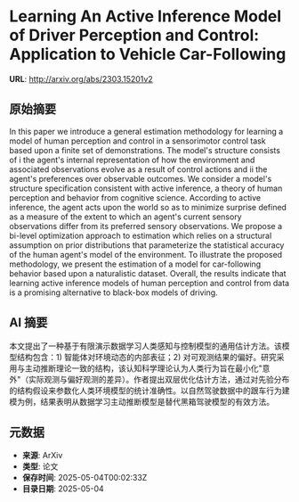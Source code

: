 # Learning An Active Inference Model of Driver Perception and Control: Application to Vehicle Car-Following

**URL**: http://arxiv.org/abs/2303.15201v2

## 原始摘要

In this paper we introduce a general estimation methodology for learning a
model of human perception and control in a sensorimotor control task based upon
a finite set of demonstrations. The model's structure consists of i the agent's
internal representation of how the environment and associated observations
evolve as a result of control actions and ii the agent's preferences over
observable outcomes. We consider a model's structure specification consistent
with active inference, a theory of human perception and behavior from cognitive
science. According to active inference, the agent acts upon the world so as to
minimize surprise defined as a measure of the extent to which an agent's
current sensory observations differ from its preferred sensory observations. We
propose a bi-level optimization approach to estimation which relies on a
structural assumption on prior distributions that parameterize the statistical
accuracy of the human agent's model of the environment. To illustrate the
proposed methodology, we present the estimation of a model for car-following
behavior based upon a naturalistic dataset. Overall, the results indicate that
learning active inference models of human perception and control from data is a
promising alternative to black-box models of driving.


## AI 摘要

本文提出了一种基于有限演示数据学习人类感知与控制模型的通用估计方法。该模型结构包含：1) 智能体对环境动态的内部表征；2) 对可观测结果的偏好。研究采用与主动推断理论一致的结构，该认知科学理论认为人类行为旨在最小化"意外"（实际观测与偏好观测的差异）。作者提出双层优化估计方法，通过对先验分布的结构假设来参数化人类环境模型的统计准确性。以自然驾驶数据中的跟车行为建模为例，结果表明从数据学习主动推断模型是替代黑箱驾驶模型的有效方法。

## 元数据

- **来源**: ArXiv
- **类型**: 论文
- **保存时间**: 2025-05-04T00:02:33Z
- **目录日期**: 2025-05-04
